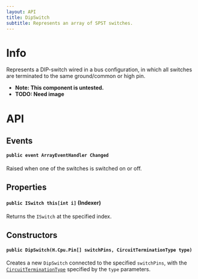 ```yaml
---
layout: API
title: DipSwitch
subtitle: Represents an array of SPST switches. 
---
```


# Info

Represents a DIP-switch wired in a bus configuration, in which all switches are terminated to the same ground/common or high pin.

 * **Note: This component is untested.**
 * **TODO: Need image**

# API

## Events

#### `public event ArrayEventHandler Changed`

Raised when one of the switches is switched on or off.


## Properties

#### `public ISwitch this[int i]` (Indexer)

Returns the `ISwitch` at the specified index.

## Constructors

#### `public DipSwitch(H.Cpu.Pin[] switchPins, CircuitTerminationType type)`

Creates a new `DipSwitch` connected to the specified `switchPins`, with the [`CircuitTerminationType`](/API/CircuitTerminationType) specified by the `type` parameters.

